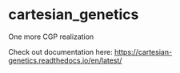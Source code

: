 # cartesian_genetics
One more CGP realization

Check out documentation here: https://cartesian-genetics.readthedocs.io/en/latest/

